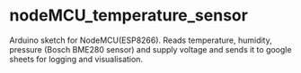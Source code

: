 # nodeMCU_temperature_sensor

Arduino sketch for NodeMCU(ESP8266). Reads temperature, humidity, pressure (Bosch BME280 sensor) and supply voltage and sends it to google sheets for logging and visualisation.
